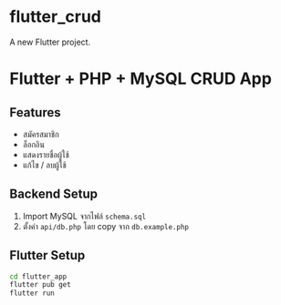 # flutter_crud

A new Flutter project.

# Flutter + PHP + MySQL CRUD App

## Features

- สมัครสมาชิก
- ล็อกอิน
- แสดงรายชื่อผู้ใช้
- แก้ไข / ลบผู้ใช้

## Backend Setup

1. Import MySQL จากไฟล์ `schema.sql`
2. ตั้งค่า `api/db.php` โดย copy จาก `db.example.php`

## Flutter Setup

```bash
cd flutter_app
flutter pub get
flutter run
```
